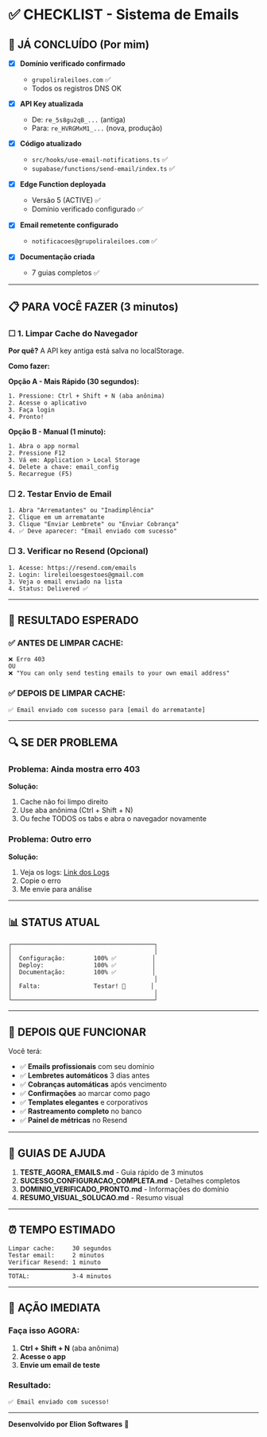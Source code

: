 # ✅ CHECKLIST - Sistema de Emails

## 🎯 JÁ CONCLUÍDO (Por mim)

- [x] **Domínio verificado confirmado**
  - `grupoliraleiloes.com` ✅
  - Todos os registros DNS OK

- [x] **API Key atualizada**
  - De: `re_5s8gu2qB_...` (antiga)
  - Para: `re_HVRGMxM1_...` (nova, produção)

- [x] **Código atualizado**
  - `src/hooks/use-email-notifications.ts` ✅
  - `supabase/functions/send-email/index.ts` ✅

- [x] **Edge Function deployada**
  - Versão 5 (ACTIVE) ✅
  - Domínio verificado configurado ✅

- [x] **Email remetente configurado**
  - `notificacoes@grupoliraleiloes.com` ✅

- [x] **Documentação criada**
  - 7 guias completos ✅

---

## 📋 PARA VOCÊ FAZER (3 minutos)

### ☐ 1. Limpar Cache do Navegador

**Por quê?** A API key antiga está salva no localStorage.

**Como fazer:**

**Opção A - Mais Rápido (30 segundos):**
```
1. Pressione: Ctrl + Shift + N (aba anônima)
2. Acesse o aplicativo
3. Faça login
4. Pronto!
```

**Opção B - Manual (1 minuto):**
```
1. Abra o app normal
2. Pressione F12
3. Vá em: Application > Local Storage
4. Delete a chave: email_config
5. Recarregue (F5)
```

### ☐ 2. Testar Envio de Email

```
1. Abra "Arrematantes" ou "Inadimplência"
2. Clique em um arrematante
3. Clique "Enviar Lembrete" ou "Enviar Cobrança"
4. ✅ Deve aparecer: "Email enviado com sucesso"
```

### ☐ 3. Verificar no Resend (Opcional)

```
1. Acesse: https://resend.com/emails
2. Login: lireleiloesgestoes@gmail.com
3. Veja o email enviado na lista
4. Status: Delivered ✅
```

---

## 🎯 RESULTADO ESPERADO

### ✅ ANTES DE LIMPAR CACHE:
```
❌ Erro 403
OU
❌ "You can only send testing emails to your own email address"
```

### ✅ DEPOIS DE LIMPAR CACHE:
```
✅ Email enviado com sucesso para [email do arrematante]
```

---

## 🔍 SE DER PROBLEMA

### Problema: Ainda mostra erro 403

**Solução:**
1. Cache não foi limpo direito
2. Use aba anônima (Ctrl + Shift + N)
3. Ou feche TODOS os tabs e abra o navegador novamente

### Problema: Outro erro

**Solução:**
1. Veja os logs: [Link dos Logs](https://supabase.com/dashboard/project/moojuqphvhrhasxhaahd/functions/send-email/logs)
2. Copie o erro
3. Me envie para análise

---

## 📊 STATUS ATUAL

```
┌────────────────────────────────────────┐
│                                        │
│  Configuração:        100% ✅          │
│  Deploy:              100% ✅          │
│  Documentação:        100% ✅          │
│                                        │
│  Falta:               Testar! 🚀       │
│                                        │
└────────────────────────────────────────┘
```

---

## 🎉 DEPOIS QUE FUNCIONAR

Você terá:

- ✅ **Emails profissionais** com seu domínio
- ✅ **Lembretes automáticos** 3 dias antes
- ✅ **Cobranças automáticas** após vencimento
- ✅ **Confirmações** ao marcar como pago
- ✅ **Templates elegantes** e corporativos
- ✅ **Rastreamento completo** no banco
- ✅ **Painel de métricas** no Resend

---

## 📖 GUIAS DE AJUDA

1. **TESTE_AGORA_EMAILS.md** - Guia rápido de 3 minutos
2. **SUCESSO_CONFIGURACAO_COMPLETA.md** - Detalhes completos
3. **DOMINIO_VERIFICADO_PRONTO.md** - Informações do domínio
4. **RESUMO_VISUAL_SOLUCAO.md** - Resumo visual

---

## ⏰ TEMPO ESTIMADO

```
Limpar cache:     30 segundos
Testar email:     2 minutos
Verificar Resend: 1 minuto
━━━━━━━━━━━━━━━━━━━━━━━━━━━━
TOTAL:            3-4 minutos
```

---

## 🚀 AÇÃO IMEDIATA

### Faça isso AGORA:

1. **Ctrl + Shift + N** (aba anônima)
2. **Acesse o app**
3. **Envie um email de teste**

### Resultado:
```
✅ Email enviado com sucesso!
```

---

**Desenvolvido por Elion Softwares** 🚀

